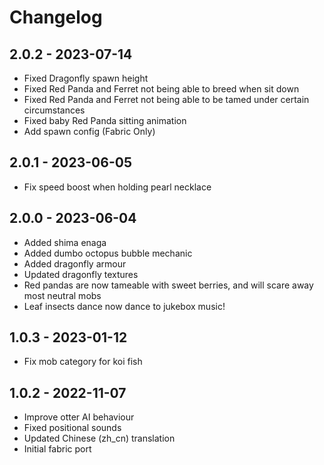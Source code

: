 # Changelog

## 2.0.2 - 2023-07-14
- Fixed Dragonfly spawn height
- Fixed Red Panda and Ferret not being able to breed when sit down
- Fixed Red Panda and Ferret not being able to be tamed under certain circumstances
- Fixed baby Red Panda sitting animation
- Add spawn config (Fabric Only)

## 2.0.1 - 2023-06-05
- Fix speed boost when holding pearl necklace

## 2.0.0 - 2023-06-04
- Added shima enaga
- Added dumbo octopus bubble mechanic
- Added dragonfly armour
- Updated dragonfly textures
- Red pandas are now tameable with sweet berries, and will scare away most neutral mobs
- Leaf insects dance now dance to jukebox music!

## 1.0.3 - 2023-01-12
- Fix mob category for koi fish

## 1.0.2 - 2022-11-07
- Improve otter AI behaviour
- Fixed positional sounds
- Updated Chinese (zh_cn) translation
- Initial fabric port